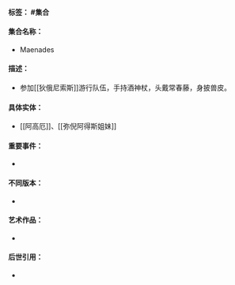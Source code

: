 #### 标签： #集合
#### 集合名称：
- Maenades
#### 描述：
- 参加[[狄俄尼索斯]]游行队伍，手持酒神杖，头戴常春藤，身披兽皮。
#### 具体实体：
- [[阿高厄]]、[[弥倪阿得斯姐妹]]
#### 重要事件：
- 
#### 不同版本：
- 
#### 艺术作品：
- 
#### 后世引用：
- 